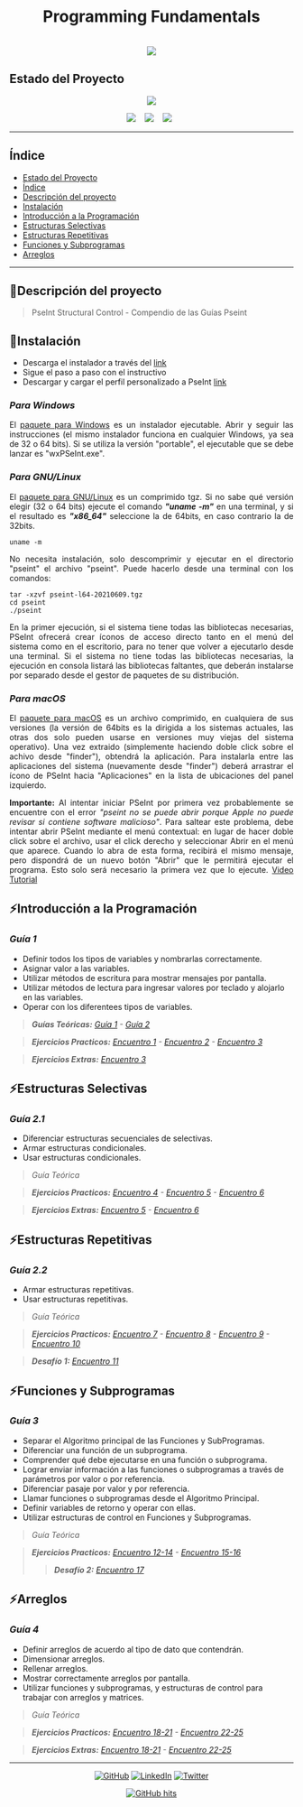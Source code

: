 ## <h1 align="center"> Programming Fundamentals</h1>
<p align="center">
<a href="https://pseint.sourceforge.net/">
<br> 
  <img src="https://user-images.githubusercontent.com/63121465/206097149-9da8059b-2e2d-48a2-8863-f9adde2b2dd1.png"/></a>
  <br> 
</p>


## Estado del Proyecto
<p align="center">
  <img src="https://visitor-badge.glitch.me/badge?page_id=zexc4.visitor-badge&left_text=Project%20Visitors"/>
</p>

<p align="center">
  <a href="https://pseint.sourceforge.net/">
  <img src="https://img.shields.io/badge/pseint-00BC8E?style=for-the-badge&logo=supabase&logoColor=white" /></a>&nbsp;&nbsp;&nbsp;
  <a href="https://pseint.sourceforge.net/slide/pseint.html">
  <img src="https://img.shields.io/badge/Pseudocode-8A3391?style=for-the-badge&logo=pulumi&logoColor=white" /></a>&nbsp;&nbsp;&nbsp;
  <img src="https://img.shields.io/badge/Project%20Status-97/100%20-%231572B6.svg?&style=for-the-badge&logo=tailwind-css&logoColor=white" />&nbsp;&nbsp;
</p>
<hr>

## Índice

* [Estado del Proyecto](#estado-del-proyecto)
* [Índice](#índice)
* [Descripción del proyecto](#descripción-del-proyecto)
* [Instalación](#instalación)
* [Introducción a la Programación](#introducción-a-la-programación)
* [Estructuras Selectivas](#estructuras-selectivas)
* [Estructuras Repetitivas](#estructuras-repetitivas)
* [Funciones y Subprogramas](#funciones-y-subprogramas)
* [Arreglos](#arreglos)
<hr>

## 🌱Descripción del proyecto
>PseInt Structural Control - Compendio de las Guías Pseint

## 🚀Instalación
- Descarga el instalador a través del [link](https://pseint.sourceforge.net/)
- Sigue el paso a paso con el instructivo
-  Descargar y cargar el perfil personalizado a PseInt [link](https://drive.google.com/file/d/1o3Abcs1poX9BFSl2ZemJOewcM7KeQ5eu/view)

### _Para Windows_
<p align="justify">El <a href="https://pseint.sourceforge.net/index.php?page=descargas.php&os=w32">paquete para Windows</a> es un instalador ejecutable. Abrir y seguir las instrucciones (el mismo instalador funciona en cualquier Windows, ya sea de 32 o 64 bits).
Si se utiliza la versión "portable", el ejecutable que se debe lanzar es "wxPSeInt.exe".</p>

### _Para GNU/Linux_
<p align="justify">El <a href="https://pseint.sourceforge.net/index.php?page=descargas.php&os=lnx">paquete para GNU/Linux</a> es un comprimido tgz. Si no sabe qué versión elegir (32 o 64 bits) ejecute el comando <b><em>"uname -m"</b></em> en una terminal, y si el resultado es <b><em>"x86_64"</b></em> seleccione la de 64bits, en caso contrario la de 32bits.</p>

```
uname -m
```

<p align="justify">No necesita instalación, solo descomprimir y ejecutar en el directorio "pseint" el archivo "pseint". Puede hacerlo desde una terminal con los comandos:</p>

```
tar -xzvf pseint-l64-20210609.tgz
cd pseint
./pseint
```
<p align="justify">En la primer ejecución, si el sistema tiene todas las bibliotecas necesarias, PSeInt ofrecerá crear íconos de acceso directo tanto en el menú del sistema como en el escritorio, para no tener que volver a ejecutarlo desde una terminal. Si el sistema no tiene todas las bibliotecas necesarias, la ejecución en consola listará las bibliotecas faltantes, que deberán instalarse por separado desde el gestor de paquetes de su distribución.</p>

### _Para macOS_

<p align="justify">El <a href="https://pseint.sourceforge.net/index.php?page=descargas.php&os=mac">paquete para macOS</a> es un archivo comprimido, en cualquiera de sus versiones (la versión de 64bits es la dirigida a los sistemas actuales, las otras dos solo pueden usarse en versiones muy viejas del sistema operativo). Una vez extraido (simplemente haciendo doble click sobre el achivo desde "finder"), obtendrá la aplicación. Para instalarla entre las aplicaciones del sistema (nuevamente desde "finder") deberá arrastrar el ícono de PSeInt hacia "Aplicaciones" en la lista de ubicaciones del panel izquierdo.</p>
<p align="justify"><b>Importante:</b> Al intentar iniciar PSeInt por primera vez probablemente se encuentre con el error <em>"pseint no se puede abrir porque Apple no puede revisar si contiene software malicioso"</em>. Para saltear este problema, debe intentar abrir PSeInt mediante el menú contextual: en lugar de hacer doble click sobre el archivo, usar el click derecho y seleccionar Abrir en el menú que aparece. Cuando lo abra de esta forma, recibirá el mismo mensaje, pero dispondrá de un nuevo botón "Abrir" que le permitirá ejecutar el programa. Esto solo será necesario la primera vez que lo ejecute. <a href="https://www.youtube.com/watch?v=C_wjboaeU-4">Video Tutorial</a>
</p>



## ⚡Introducción a la Programación
### _Guía 1_
- Definir todos los tipos de variables y nombrarlas correctamente.
- Asignar valor a las variables.
- Utilizar métodos de escritura para mostrar mensajes por pantalla.
- Utilizar métodos de lectura para ingresar valores por teclado y alojarlo en las variables.
- Operar con los diferentees tipos de variables.

>**_Guías Teóricas:_** _[Guía 1](https://drive.google.com/file/d/1pPqSqaUUJCIFRypI8AFXuE_SULNexfl6/view) - [Guía 2](https://drive.google.com/file/d/1shYewvlZ1cmfgHRQVVmBuTwEI7qvsUNh/view)_

>**_Ejercicios Practicos:_** _[Encuentro 1](Practical%20Exercises%20-%20Task%201) - [Encuentro 2](Practical%20Exercises%20-%20Task%202) - [Encuentro 3](Practical%20Exercises%20-%20Task%203)_

>**_Ejercicios Extras:_** _[Encuentro 3](Practical%20Exercises%20-%20Task%203/Extra%20Exercises%20-%20Task%203)_

## ⚡Estructuras Selectivas
### _Guía 2.1_
- Diferenciar estructuras secuenciales de selectivas.
- Armar estructuras condicionales.
- Usar estructuras condicionales.

>_Guía Teórica_

>**_Ejercicios Practicos:_** _[Encuentro 4](Practical%20Exercises%20-%20Task%204) - [Encuentro 5](Practical%20Exercises%20-%20Task%205) - [Encuentro 6](Practical%20Exercises%20-%20Task%206)_

>**_Ejercicios Extras:_** _[Encuentro 5](Practical%20Exercises%20-%20Task%205/Extra%20Exercises%20-%20Task%205) - [Encuentro 6](Practical%20Exercises%20-%20Task%206/Extra%20Exercises%20-%20Task%206)_


## ⚡Estructuras Repetitivas  
### _Guía 2.2_
- Armar estructuras repetitivas.
- Usar estructuras repetitivas.

>_Guía Teórica_

>**_Ejercicios Practicos:_** _[Encuentro 7](Practical%20Exercises%20-%20Task%207) - [Encuentro 8](Practical%20Exercises%20-%20Task%208) - [Encuentro 9](Practical%20Exercises%20-%20Task%209) - [Encuentro 10](Practical%20Exercises%20-%20Task%2010)_

>**_Desafío 1:_** _[Encuentro 11](Practical%20Exercises%20-%20Task%2011)_

## ⚡Funciones y Subprogramas
### _Guía 3_
- Separar el Algoritmo principal de las Funciones y SubProgramas.
- Diferenciar una función de un subprograma.
- Comprender qué debe ejecutarse en una función o subprograma.
- Lograr enviar información a las funciones o subprogramas a través de parámetros por valor o por referencia.
- Diferenciar pasaje por valor y por referencia.
- Llamar funciones o subprogramas desde el Algoritmo Principal.
- Definir variables de retorno y operar con ellas.
- Utilizar estructuras de control en Funciones y Subprogramas.

>_Guía Teórica_

>**_Ejercicios Practicos:_** _[Encuentro 12-14](Practical%20Exercises%20-%20Task%2012-14) - [Encuentro 15-16](Practical%20Exercises%20-%20Task%2015-16)_
>>**_Desafío 2:_** _[Encuentro 17](Practical%20Exercises%20-%20Task%2017)_

## ⚡Arreglos
### _Guía 4_
- Definir arreglos de acuerdo al tipo de dato que contendrán.
- Dimensionar arreglos.
- Rellenar arreglos.
- Mostrar correctamente arreglos por pantalla.
- Utilizar funciones y subprogramas, y estructuras de control para trabajar con arreglos y matrices.

>_Guía Teórica_

>**_Ejercicios Practicos:_** _[Encuentro 18-21](Practical%20Exercises%20-%20Task%2018-21) - [Encuentro 22-25](Practical%20Exercises%20-%20Task%2022-25)_

>**_Ejercicios Extras:_** _[Encuentro 18-21](Practical%20Exercises%20-%20Task%2018-21/Extra%20Exercises%20-%20Task%2018-21) - [Encuentro 22-25](Practical%20Exercises%20-%20Task%2018-21/Extra%20Exercises%20-%20Task%2022-25)_

<hr>

<p align="center">
    <a href="https://github.com/Zexc4" target="_blank"><img alt="GitHub" src="https://img.shields.io/badge/-@Zexc4-181717?style=flat-square&logo=GitHub&logoColor=white"></a>
    <a href="https://www.linkedin.com/in/michael-paucar-rojas-061545129" target="_blank"><img alt="LinkedIn" src="https://img.shields.io/badge/-LinkedIn-0077B5?style=flat-square&logo=Linkedin&logoColor=white"></a>
    <a href="https://twitter.com/Zexc4Maiky" target="_blank"><img alt="Twitter" src="https://img.shields.io/badge/-twitter-1DA1F2?style=flat-square&logo=twitter&logoColor=white"></a>
</p>

<p align="center">
    <a href="https://github.com/Zexc4/Programming_Fundamentals" target="_blank"><img alt="GitHub hits" src="https://img.shields.io/github/last-commit/Zexc4/Programming_Fundamentals?label=profile%20updated&style=flat-square"></a>
</p>
